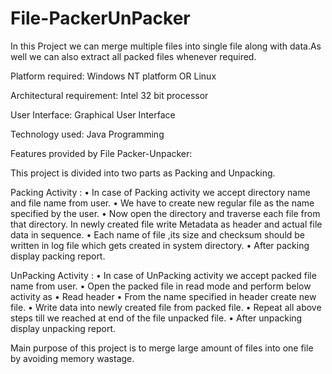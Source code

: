 # File-PackerUnPacker
In this Project we can merge multiple files into single file along with data.As well we can also extract all packed files whenever required.

Platform required:
        Windows NT platform OR Linux

Architectural requirement:
        Intel 32 bit processor

User Interface:
        Graphical User Interface  

Technology used:
        Java Programming
        
Features provided by File Packer-Unpacker:

This project is divided into two parts as Packing and Unpacking.

Packing Activity :
• In case of Packing activity we accept directory name and file name from user.
• We have to create new regular file as the name specified by the user.
• Now open the directory and traverse each file from that directory. In newly created file write Metadata as header and actual file data in sequence.
• Each name of file ,its size and checksum should be written in log file which gets created in system directory.
• After packing display packing report.


UnPacking Activity :
• In case of UnPacking activity we accept packed file name from user.
• Open the packed file in read mode and perform below activity as
• Read header
• From the name specified in header create new file.
• Write data into newly created file from packed file.
• Repeat all above steps till we reached at end of the file unpacked file.
• After unpacking display unpacking report.

Main purpose of this project is to merge large amount of files into one file by avoiding
memory wastage.
